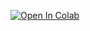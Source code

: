 [![Open In Colab](https://colab.research.google.com/assets/colab-badge.svg)](https://colab.research.google.com/github/addicted-ai/EDA/blob/main/CreditEDA/credit-eda-case-study-Final.ipynb)